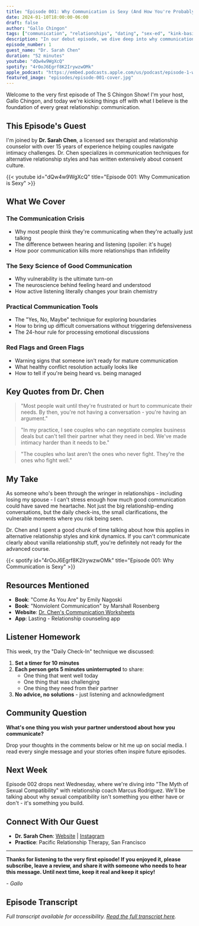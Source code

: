 ```yaml
---
title: "Episode 001: Why Communication is Sexy (And How You're Probably Doing It Wrong)"
date: 2024-01-10T18:00:00-06:00
draft: false
author: "Gallo Chingon"
tags: ["communication", "relationships", "dating", "sex-ed", "kink-basics"]
description: "In our debut episode, we dive deep into why communication is the ultimate aphrodisiac and how most people completely miss the mark."
episode_number: 1
guest_name: "Dr. Sarah Chen"
duration: "52 minutes"
youtube: "dQw4w9WgXcQ"
spotify: "4rOoJ6Egrf8K2IrywzwOMk"
apple_podcast: "https://embed.podcasts.apple.com/us/podcast/episode-1-why-communication-is-sexy/id1234567890?i=1000123456789"
featured_image: "episodes/episode-001-cover.jpg"
---
```


Welcome to the very first episode of The S Chingon Show! I'm your host, Gallo Chingon, and today we're kicking things off with what I believe is the foundation of every great relationship: communication.

## This Episode's Guest

I'm joined by **Dr. Sarah Chen**, a licensed sex therapist and relationship counselor with over 15 years of experience helping couples navigate intimacy challenges. Dr. Chen specializes in communication techniques for alternative relationship styles and has written extensively about consent culture.

{{< youtube id="dQw4w9WgXcQ" title="Episode 001: Why Communication is Sexy" >}}

## What We Cover

### The Communication Crisis
- Why most people think they're communicating when they're actually just talking
- The difference between hearing and listening (spoiler: it's huge)
- How poor communication kills more relationships than infidelity

### The Sexy Science of Good Communication
- Why vulnerability is the ultimate turn-on
- The neuroscience behind feeling heard and understood
- How active listening literally changes your brain chemistry

### Practical Communication Tools
- The "Yes, No, Maybe" technique for exploring boundaries
- How to bring up difficult conversations without triggering defensiveness  
- The 24-hour rule for processing emotional discussions

### Red Flags and Green Flags
- Warning signs that someone isn't ready for mature communication
- What healthy conflict resolution actually looks like
- How to tell if you're being heard vs. being managed

## Key Quotes from Dr. Chen

> "Most people wait until they're frustrated or hurt to communicate their needs. By then, you're not having a conversation - you're having an argument."

> "In my practice, I see couples who can negotiate complex business deals but can't tell their partner what they need in bed. We've made intimacy harder than it needs to be."

> "The couples who last aren't the ones who never fight. They're the ones who fight well."

## My Take

As someone who's been through the wringer in relationships - including losing my spouse - I can't stress enough how much good communication could have saved me heartache. Not just the big relationship-ending conversations, but the daily check-ins, the small clarifications, the vulnerable moments where you risk being seen.

Dr. Chen and I spent a good chunk of time talking about how this applies in alternative relationship styles and kink dynamics. If you can't communicate clearly about vanilla relationship stuff, you're definitely not ready for the advanced course.

{{< spotify id="4rOoJ6Egrf8K2IrywzwOMk" title="Episode 001: Why Communication is Sexy" >}}

## Resources Mentioned

- **Book**: "Come As You Are" by Emily Nagoski
- **Book**: "Nonviolent Communication" by Marshall Rosenberg  
- **Website**: [Dr. Chen's Communication Worksheets](https://example.com)
- **App**: Lasting - Relationship counseling app

## Listener Homework

This week, try the "Daily Check-In" technique we discussed:

1. **Set a timer for 10 minutes**
2. **Each person gets 5 minutes uninterrupted** to share:
   - One thing that went well today
   - One thing that was challenging
   - One thing they need from their partner
3. **No advice, no solutions** - just listening and acknowledgment

## Community Question

**What's one thing you wish your partner understood about how you communicate?**

Drop your thoughts in the comments below or hit me up on social media. I read every single message and your stories often inspire future episodes.

## Next Week

Episode 002 drops next Wednesday, where we're diving into "The Myth of Sexual Compatibility" with relationship coach Marcus Rodriguez. We'll be talking about why sexual compatibility isn't something you either have or don't - it's something you build.

## Connect With Our Guest

- **Dr. Sarah Chen**: [Website](https://drsarahchen.com) | [Instagram](https://instagram.com/drsarahchen)
- **Practice**: Pacific Relationship Therapy, San Francisco

---

**Thanks for listening to the very first episode! If you enjoyed it, please subscribe, leave a review, and share it with someone who needs to hear this message. Until next time, keep it real and keep it spicy!**

*- Gallo*

## Episode Transcript

*Full transcript available for accessibility. [Read the full transcript here](/transcripts/episode-001/).*
